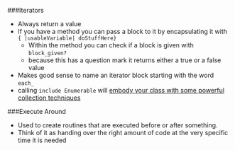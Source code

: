 ###Iterators

* Always return a value
* If you have a method you can pass a block to it by encapsulating it with `{ |usableVariable| doStuffHere}`
  * Within the method you can check if a block is given with `block_given?`
  * because this has a question mark it returns either a true or a false value
* Makes good sense to name an iterator block starting with the word `each_`
* calling `include Enumerable` will [embody your class with some powerful collection techniques][0]

###Execute Around

* Used to create routines that are executed before or after something.
* Think of it as handing over the right amount of code at the very specific time it is needed

[0]: /RubyEnumerable